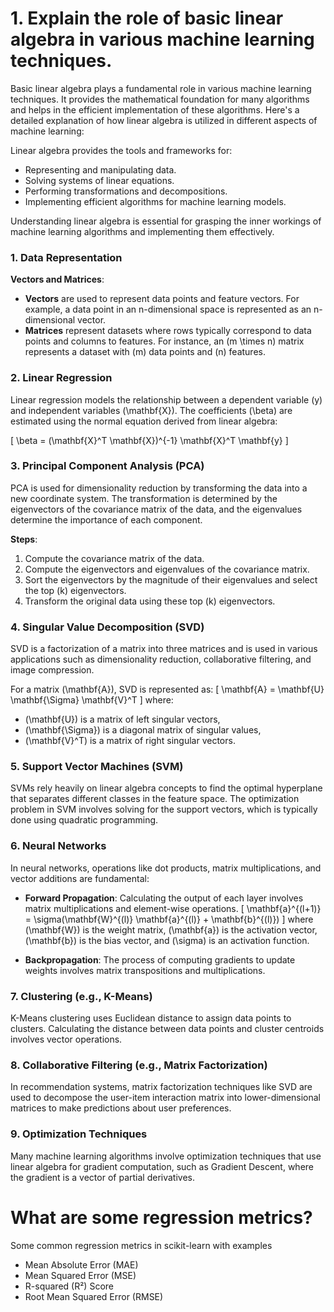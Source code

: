 # 1. Explain the role of basic linear algebra in various machine learning techniques.
Basic linear algebra plays a fundamental role in various machine learning techniques. It provides the mathematical foundation for many algorithms and helps in the efficient implementation of these algorithms. Here's a detailed explanation of how linear algebra is utilized in different aspects of machine learning:

Linear algebra provides the tools and frameworks for:
- Representing and manipulating data.
- Solving systems of linear equations.
- Performing transformations and decompositions.
- Implementing efficient algorithms for machine learning models.

Understanding linear algebra is essential for grasping the inner workings of machine learning algorithms and implementing them effectively.
### 1. Data Representation

**Vectors and Matrices**:
- **Vectors** are used to represent data points and feature vectors. For example, a data point in an n-dimensional space is represented as an n-dimensional vector.
- **Matrices** represent datasets where rows typically correspond to data points and columns to features. For instance, an \(m \times n\) matrix represents a dataset with \(m\) data points and \(n\) features.
### 2. Linear Regression

Linear regression models the relationship between a dependent variable \(y\) and independent variables \(\mathbf{X}\). The coefficients \(\beta\) are estimated using the normal equation derived from linear algebra:

\[
\beta = (\mathbf{X}^T \mathbf{X})^{-1} \mathbf{X}^T \mathbf{y}
\]

### 3. Principal Component Analysis (PCA)

PCA is used for dimensionality reduction by transforming the data into a new coordinate system. The transformation is determined by the eigenvectors of the covariance matrix of the data, and the eigenvalues determine the importance of each component.

**Steps**:
1. Compute the covariance matrix of the data.
2. Compute the eigenvectors and eigenvalues of the covariance matrix.
3. Sort the eigenvectors by the magnitude of their eigenvalues and select the top \(k\) eigenvectors.
4. Transform the original data using these top \(k\) eigenvectors.

### 4. Singular Value Decomposition (SVD)

SVD is a factorization of a matrix into three matrices and is used in various applications such as dimensionality reduction, collaborative filtering, and image compression.

For a matrix \(\mathbf{A}\), SVD is represented as:
\[
\mathbf{A} = \mathbf{U} \mathbf{\Sigma} \mathbf{V}^T
\]
where:
- \(\mathbf{U}\) is a matrix of left singular vectors,
- \(\mathbf{\Sigma}\) is a diagonal matrix of singular values,
- \(\mathbf{V}^T\) is a matrix of right singular vectors.

### 5. Support Vector Machines (SVM)

SVMs rely heavily on linear algebra concepts to find the optimal hyperplane that separates different classes in the feature space. The optimization problem in SVM involves solving for the support vectors, which is typically done using quadratic programming.

### 6. Neural Networks

In neural networks, operations like dot products, matrix multiplications, and vector additions are fundamental:

- **Forward Propagation**: Calculating the output of each layer involves matrix multiplications and element-wise operations.
  \[
  \mathbf{a}^{(l+1)} = \sigma(\mathbf{W}^{(l)} \mathbf{a}^{(l)} + \mathbf{b}^{(l)})
  \]
  where \(\mathbf{W}\) is the weight matrix, \(\mathbf{a}\) is the activation vector, \(\mathbf{b}\) is the bias vector, and \(\sigma\) is an activation function.

- **Backpropagation**: The process of computing gradients to update weights involves matrix transpositions and multiplications.

### 7. Clustering (e.g., K-Means)

K-Means clustering uses Euclidean distance to assign data points to clusters. Calculating the distance between data points and cluster centroids involves vector operations.

### 8. Collaborative Filtering (e.g., Matrix Factorization)

In recommendation systems, matrix factorization techniques like SVD are used to decompose the user-item interaction matrix into lower-dimensional matrices to make predictions about user preferences.

### 9. Optimization Techniques

Many machine learning algorithms involve optimization techniques that use linear algebra for gradient computation, such as Gradient Descent, where the gradient is a vector of partial derivatives.

# What are some regression metrics?
Some common regression metrics in scikit-learn with examples

- Mean Absolute Error (MAE)
- Mean Squared Error (MSE)
- R-squared (R²) Score
- Root Mean Squared Error (RMSE)
